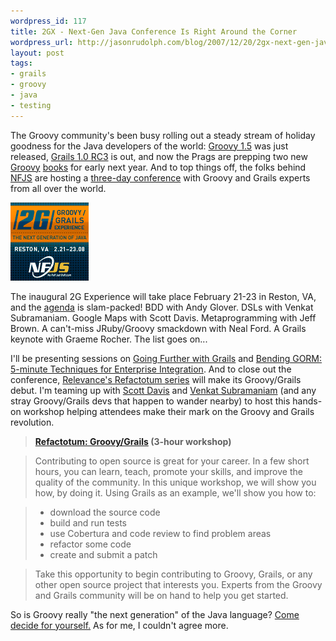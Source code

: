 ```yaml
--- 
wordpress_id: 117
title: 2GX - Next-Gen Java Conference Is Right Around the Corner
wordpress_url: http://jasonrudolph.com/blog/2007/12/20/2gx-next-gen-java-conference-is-right-around-the-corner/
layout: post
tags:
- grails
- groovy
- java
- testing	
---
```

The Groovy community's been busy rolling out a steady stream of holiday goodness for the Java developers of the world:  [Groovy 1.5](http://docs.codehaus.org/display/GROOVY/2007/12/07/Groovy+1.5+released "Groovy 1.5 released") was just released, [Grails 1.0 RC3](http://grails.org/1.0-RC3+Release+Notes "Grails - 1.0-RC3 Release Notes") is out, and now the Prags are prepping two new [Groovy](http://pragprog.com/titles/vslg "Programming Groovy: Dynamic Productivity for the Java Developer by Venkat Subramaniam") [books](http://pragprog.com/titles/sdgrvr "Groovy Recipes: Greasing the Wheels of Java by Scott Davis") for early next year.  And to top things off, the folks behind [NFJS](http://www.nofluffjuststuff.com/ "No Fluff Just Stuff") are hosting a [three-day conference](http://groovygrails.com "Groovy/Grails Experience") with Groovy and Grails experts from all over the world.  

[![2008 2GX Groovy Grails Experience Logo](/resources/2008-2gx-groovy-grails-experience-logo.gif)](http://groovygrails.com "Groovy/Grails Experience")

The inaugural 2G Experience will take place February 21-23 in Reston, VA, and the [agenda](http://groovygrails.com/gg/conference/schedule?showId=131 "Groovy/Grails Experience - Session Schedule") is slam-packed!  BDD with Andy Glover. DSLs with Venkat Subramaniam. Google Maps with Scott Davis. Metaprogramming with Jeff Brown. A can't-miss JRuby/Groovy smackdown with Neal Ford.  A Grails keynote with Graeme Rocher.  The list goes on...

I'll be presenting sessions on [Going Further with Grails](http://groovygrails.com/gg/conference/speaker?speakerId=4738&showId=131 "Jason Rudolph - Going Further with Grails") and [Bending GORM: 5-minute Techniques for Enterprise Integration](http://groovygrails.com/gg/conference/speaker?speakerId=4738&showId=131 "Jason Rudolph - Advanced Domain Models in Grails: Enterprise Integration Made Easy").  And to close out the conference, [Relevance's Refactotum series](http://relevancellc.com/twir "Relevance, Inc. - This Week in Refactoring") will make its Groovy/Grails debut.  I'm teaming up with [Scott Davis](http://groovygrails.com/gg/conference/speaker?speakerId=18&amp;showId=131) and [Venkat Subramaniam](http://groovygrails.com/gg/conference/speaker?speakerId=11&amp;showId=131) (and any stray Groovy/Grails devs that happen to wander nearby) to host this hands-on workshop helping attendees make their mark on the Groovy and Grails revolution.

> **[Refactotum: Groovy/Grails](http://groovygrails.com/gg/conference/speaker?speakerId=4738&amp;showId=131)  (3-hour workshop)**

> Contributing to open source is great for your career.  In a few short hours, you can learn, teach, promote your skills, and improve the quality of the community.  In this unique workshop, we will show you how, by doing it.  Using Grails as an example, we'll show you how to:

> * download the source code 
> * build and run tests 
> * use Cobertura and code review to find problem areas 
> * refactor some code 
> * create and submit a patch 

> Take this opportunity to begin contributing to Groovy, Grails, or any other open source project that interests you.  Experts from the Groovy and Grails community will be on hand to help you get started.

So is Groovy really "the next generation" of the Java language?  [Come decide for yourself.](http://groovygrails.com/gg/conference/register?showId=131 "2G Experience - Register")  As for me, I couldn't agree more.
